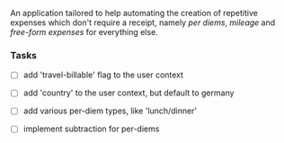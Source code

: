 An application tailored to help automating the creation of repetitive expenses which don't require a receipt, namely *per diems*, *mileage* and *free-form expenses* for everything else.

### Tasks

 * [ ] add 'travel-billable' flag to the user context
 * [ ] add 'country' to the user context, but default to germany
 * [ ] add various per-diem types, like 'lunch/dinner'
 * [ ] implement subtraction for per-diems 

